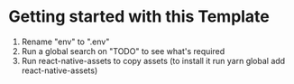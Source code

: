 # Getting started with this Template

1. Rename "env" to ".env"
2. Run a global search on "TODO" to see what's required
3. Run react-native-assets to copy assets (to install it run yarn global add react-native-assets)